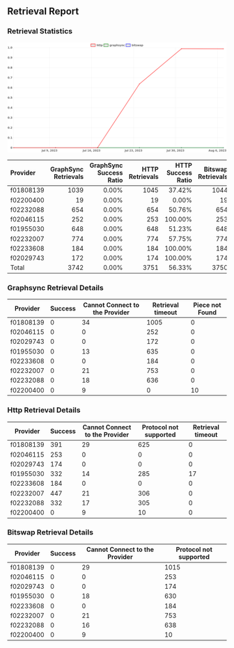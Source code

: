 ## Retrieval Report
### Retrieval Statistics
<img src="https://raw.githubusercontent.com/data-preservation-programs/filplus-checker-assets/main/filecoin-project/filecoin-plus-large-datasets/issues/1988/1691590540175.png"/>

| Provider  | GraphSync Retrievals | GraphSync Success Ratio | HTTP Retrievals | HTTP Success Ratio | Bitswap Retrievals | Bitswap Success Ratio |
| :-------- | -------------------: | ----------------------: | --------------: | -----------------: | -----------------: | --------------------: |
| f01808139 |                 1039 |                   0.00% |            1045 |             37.42% |               1044 |                 0.00% |
| f02200400 |                   19 |                   0.00% |              19 |              0.00% |                 19 |                 0.00% |
| f02232088 |                  654 |                   0.00% |             654 |             50.76% |                654 |                 0.00% |
| f02046115 |                  252 |                   0.00% |             253 |            100.00% |                253 |                 0.00% |
| f01955030 |                  648 |                   0.00% |             648 |             51.23% |                648 |                 0.00% |
| f02232007 |                  774 |                   0.00% |             774 |             57.75% |                774 |                 0.00% |
| f02233608 |                  184 |                   0.00% |             184 |            100.00% |                184 |                 0.00% |
| f02029743 |                  172 |                   0.00% |             174 |            100.00% |                174 |                 0.00% |
| Total     |                 3742 |                   0.00% |            3751 |             56.33% |               3750 |                 0.00% |

### Graphsync Retrieval Details
| Provider  | Success | Cannot Connect to the Provider | Retrieval timeout | Piece not Found |
| --------- | ------- | ------------------------------ | ----------------- | --------------- |
| f01808139 | 0       | 34                             | 1005              | 0               |
| f02046115 | 0       | 0                              | 252               | 0               |
| f02029743 | 0       | 0                              | 172               | 0               |
| f01955030 | 0       | 13                             | 635               | 0               |
| f02233608 | 0       | 0                              | 184               | 0               |
| f02232007 | 0       | 21                             | 753               | 0               |
| f02232088 | 0       | 18                             | 636               | 0               |
| f02200400 | 0       | 9                              | 0                 | 10              |

### Http Retrieval Details
| Provider  | Success | Cannot Connect to the Provider | Protocol not supported | Retrieval timeout |
| --------- | ------- | ------------------------------ | ---------------------- | ----------------- |
| f01808139 | 391     | 29                             | 625                    | 0                 |
| f02046115 | 253     | 0                              | 0                      | 0                 |
| f02029743 | 174     | 0                              | 0                      | 0                 |
| f01955030 | 332     | 14                             | 285                    | 17                |
| f02233608 | 184     | 0                              | 0                      | 0                 |
| f02232007 | 447     | 21                             | 306                    | 0                 |
| f02232088 | 332     | 17                             | 305                    | 0                 |
| f02200400 | 0       | 9                              | 10                     | 0                 |

### Bitswap Retrieval Details
| Provider  | Success | Cannot Connect to the Provider | Protocol not supported |
| --------- | ------- | ------------------------------ | ---------------------- |
| f01808139 | 0       | 29                             | 1015                   |
| f02046115 | 0       | 0                              | 253                    |
| f02029743 | 0       | 0                              | 174                    |
| f01955030 | 0       | 18                             | 630                    |
| f02233608 | 0       | 0                              | 184                    |
| f02232007 | 0       | 21                             | 753                    |
| f02232088 | 0       | 16                             | 638                    |
| f02200400 | 0       | 9                              | 10                     |
